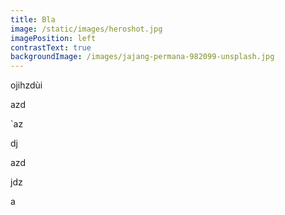 ```yaml
---
title: Bla
image: /static/images/heroshot.jpg
imagePosition: left
contrastText: true
backgroundImage: /images/jajang-permana-982099-unsplash.jpg
---
```

ojihzdùi 



azd

`az

dj

azd

jdz 

a
